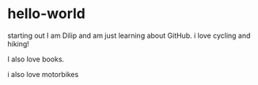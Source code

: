 # hello-world
starting out
I am Dilip and am just learning about GitHub.  i love cycling and hiking!<br>
<p>I also love books.
<p>i also love motorbikes
